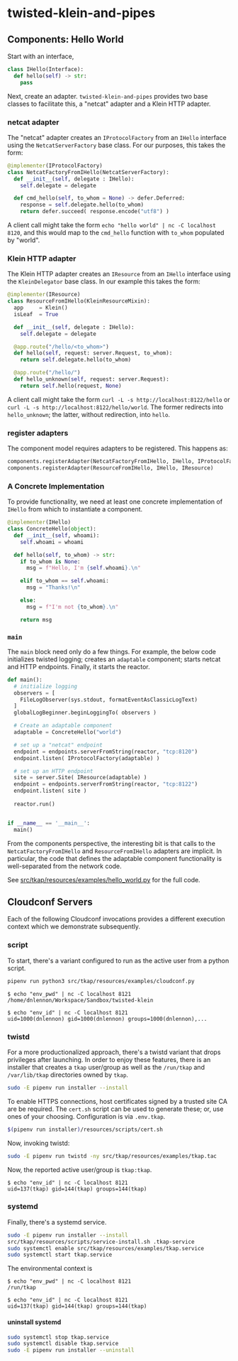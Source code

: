# twisted-klein-and-pipes


Components: Hello World
----

Start with an interface,

```python
class IHello(Interface):
  def hello(self) -> str:
    pass
```

Next, create an adapter.  `twisted-klein-and-pipes` provides two base classes to facilitate this, a "netcat" adapter and a Klein HTTP adapter.

### netcat adapter

The "netcat" adapter creates an `IProtocolFactory` from an `IHello` interface using the `NetcatServerFactory` base class.  For our purposes, this takes the form:

```python
@implementer(IProtocolFactory)
class NetcatFactoryFromIHello(NetcatServerFactory):
  def __init__(self, delegate : IHello):
    self.delegate = delegate

  def cmd_hello(self, to_whom = None) -> defer.Deferred:
    response = self.delegate.hello(to_whom)
    return defer.succeed( response.encode("utf8") )
```

A client call might take the form `echo "hello world" | nc -C localhost 8120`, and this would map to the `cmd_hello` function with `to_whom` populated by "world".

### Klein HTTP adapter

The Klein HTTP adapter creates an `IResource` from an `IHello` interface using the `KleinDelegator` base class.  In our example this takes the form:

```python
@implementer(IResource)
class ResourceFromIHello(KleinResourceMixin):
  app     = Klein()
  isLeaf  = True

  def __init__(self, delegate : IHello):
    self.delegate = delegate

  @app.route("/hello/<to_whom>")
  def hello(self, request: server.Request, to_whom):
    return self.delegate.hello(to_whom)

  @app.route("/hello/")
  def hello_unknown(self, request: server.Request):
    return self.hello(request, None)
```

A client call might take the form `curl -L -s http://localhost:8122/hello` or `curl -L -s http://localhost:8122/hello/world`.  The former redirects into `hello_unknown`; the latter, without redirection, into `hello`.

### register adapters

The component model requires adapters to be registered.  This happens as:

```python
components.registerAdapter(NetcatFactoryFromIHello, IHello, IProtocolFactory)
components.registerAdapter(ResourceFromIHello, IHello, IResource)
```

### A Concrete Implementation

To provide functionality, we need at least one concrete implementation of `IHello` from which to instantiate a component.  

```python
@implementer(IHello)
class ConcreteHello(object):
  def __init__(self, whoami):
    self.whoami = whoami

  def hello(self, to_whom) -> str:
    if to_whom is None:
      msg = f"Hello, I'm {self.whoami}.\n"

    elif to_whom == self.whoami:
      msg = "Thanks!\n"

    else:
      msg = f"I'm not {to_whom}.\n"

    return msg
```


### `main`

The `main` block need only do a few things.  For example, the below code initializes twisted logging; creates an `adaptable` component; starts netcat and HTTP endpoints.  Finally, it starts the reactor.

```python
def main():
  # initialize logging
  observers = [ 
    FileLogObserver(sys.stdout, formatEventAsClassicLogText)
  ]
  globalLogBeginner.beginLoggingTo( observers )

  # Create an adaptable component
  adaptable = ConcreteHello("world")

  # set up a "netcat" endpoint
  endpoint = endpoints.serverFromString(reactor, "tcp:8120")
  endpoint.listen( IProtocolFactory(adaptable) )

  # set up an HTTP endpoint
  site = server.Site( IResource(adaptable) )
  endpoint = endpoints.serverFromString(reactor, "tcp:8122")
  endpoint.listen( site )
  
  reactor.run()


if __name__ == '__main__':
  main()
```

From the components perspective, the interesting bit is that calls to the `NetcatFactoryFromIHello` and `ResourceFromIHello` adapters are implicit.  In particular, the code that defines the adaptable component functionality is well-separated from the network code.

See [src/tkap/resources/examples/hello_world.py](src/tkap/resources/examples/hello_world.py) for the full code.


Cloudconf Servers
----

Each of the following Cloudconf invocations provides a different execution context which we demonstrate subsequently.


### script

To start, there's a variant configured to run as the active user from a python script.

```bash
pipenv run python3 src/tkap/resources/examples/cloudconf.py
```

```
$ echo "env_pwd" | nc -C localhost 8121
/home/dnlennon/Workspace/Sandbox/twisted-klein

$ echo "env_id" | nc -C localhost 8121
uid=1000(dnlennon) gid=1000(dnlennon) groups=1000(dnlennon),...
```

### twistd

For a more productionalized approach, there's a twistd variant that drops privileges after launching.  In order to enjoy these features, there is an installer that creates a `tkap` user/group as well as the `/run/tkap` and `/var/lib/tkap` directories owned by `tkap`.

```bash
sudo -E pipenv run installer --install
```

To enable HTTPS connections, host certificates signed by a trusted site CA are be required.  The `cert.sh` script can be used to generate these; or, use ones of your choosing.  Configuration is via `.env.tkap`.

```bash
$(pipenv run installer)/resources/scripts/cert.sh
```

Now, invoking twistd:

```bash
sudo -E pipenv run twistd -ny src/tkap/resources/examples/tkap.tac
```

Now, the reported active user/group is `tkap:tkap`.

```
$ echo "env_id" | nc -C localhost 8121
uid=137(tkap) gid=144(tkap) groups=144(tkap)
```


### systemd

Finally, there's a systemd service.  

```bash
sudo -E pipenv run installer --install
src/tkap/resources/scripts/service-install.sh .tkap-service
sudo systemctl enable src/tkap/resources/examples/tkap.service
sudo systemctl start tkap.service
```

The environmental context is

```
$ echo "env_pwd" | nc -C localhost 8121
/run/tkap

$ echo "env_id" | nc -C localhost 8121
uid=137(tkap) gid=144(tkap) groups=144(tkap)
```

#### uninstall systemd

```bash
sudo systemctl stop tkap.service
sudo systemctl disable tkap.service
sudo -E pipenv run installer --uninstall
```